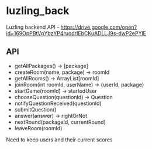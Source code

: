 # luzling_back
Luzling backend
API - https://drive.google.com/open?id=169OpPBtVgYbzYP4ruodrIEbCKuADLLJ9s-dwP2ePYlE
## API

* getAllPackages() -> [package]
* createRoom(name, package) -> roomId 
* getAllRooms() -> ArrayList[roomId]
* joinRoom(int roomId, userName) -> {userId, package}
* startGame(roomId) -> startedUser
* chooseQuestion(questionId) -> Question
* notifyQuestionReceived(questionId)
* submitQuestion()
* answer(answer) -> rightOrNot
* nextRound(packageId, currentRound)
* leaveRoom(roomId)

Need to keep users and their current scores
